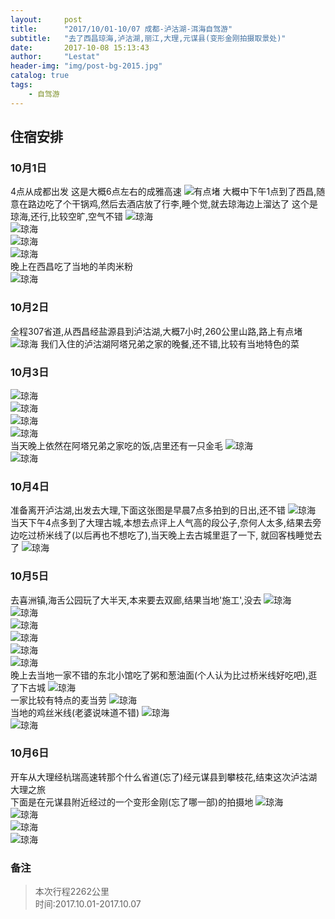 ```yaml
---
layout:     post
title:      "2017/10/01-10/07 成都-泸沽湖-洱海自驾游"
subtitle:   "去了西昌琼海,泸沽湖,丽江,大理,元谋县(变形金刚拍摄取景处)"
date:       2017-10-08 15:13:43
author:     "Lestat"
header-img: "img/post-bg-2015.jpg"
catalog: true
tags:
    - 自驾游
---
```



## 住宿安排

### 10月1日
4点从成都出发
这是大概6点左右的成雅高速
![有点堵](https://lestat.b0.upaiyun.com/blog/20171001/IMG_5471.JPG)
大概中下午1点到了西昌,随意在路边吃了个干锅鸡,然后去酒店放了行李,睡个觉,就去琼海边上溜达了
这个是琼海,还行,比较空旷,空气不错
![琼海](https://lestat.b0.upaiyun.com/blog/20171001/IMG_5476.JPG)  
![琼海](https://lestat.b0.upaiyun.com/blog/20171001/IMG_5485.JPG)  
![琼海](https://lestat.b0.upaiyun.com/blog/20171001/IMG_5486.JPG)  
![琼海](https://lestat.b0.upaiyun.com/blog/20171001/IMG_5487.JPG)  
晚上在西昌吃了当地的羊肉米粉  
![琼海](https://lestat.b0.upaiyun.com/blog/20171001/IMG_5488.JPG)  
### 10月2日
全程307省道,从西昌经盐源县到泸沽湖,大概7小时,260公里山路,路上有点堵
![琼海](https://lestat.b0.upaiyun.com/blog/20171001/IMG_5501.JPG)
我们入住的泸沽湖阿塔兄弟之家的晚餐,还不错,比较有当地特色的菜   
### 10月3日
![琼海](https://lestat.b0.upaiyun.com/blog/20171001/IMG_5505.JPG)  
![琼海](https://lestat.b0.upaiyun.com/blog/20171001/IMG_5552.JPG)  
![琼海](https://lestat.b0.upaiyun.com/blog/20171001/IMG_5574.JPG)  
![琼海](https://lestat.b0.upaiyun.com/blog/20171001/IMG_5576.JPG)  
当天晚上依然在阿塔兄弟之家吃的饭,店里还有一只金毛
![琼海](https://lestat.b0.upaiyun.com/blog/20171001/IMG_5592.JPG)  
![琼海](https://lestat.b0.upaiyun.com/blog/20171001/IMG_5596.JPG)  
### 10月4日
准备离开泸沽湖,出发去大理,下面这张图是早晨7点多拍到的日出,还不错
![琼海](https://lestat.b0.upaiyun.com/blog/20171001/IMG_5599.JPG)  
当天下午4点多到了大理古城,本想去点评上人气高的段公子,奈何人太多,结果去旁边吃过桥米线了(以后再也不想吃了),当天晚上去古城里逛了一下, 就回客栈睡觉去了
![琼海](https://lestat.b0.upaiyun.com/blog/20171001/IMG_5604.JPG)  
### 10月5日  
去喜洲镇,海舌公园玩了大半天,本来要去双廊,结果当地'施工',没去
![琼海](https://lestat.b0.upaiyun.com/blog/20171001/IMG_5610.JPG)  
![琼海](https://lestat.b0.upaiyun.com/blog/20171001/IMG_5618.JPG)  
![琼海](https://lestat.b0.upaiyun.com/blog/20171001/IMG_5619.JPG)  
![琼海](https://lestat.b0.upaiyun.com/blog/20171001/IMG_5631.JPG)  
![琼海](https://lestat.b0.upaiyun.com/blog/20171001/IMG_5643.JPG)  
![琼海](https://lestat.b0.upaiyun.com/blog/20171001/IMG_5644.JPG)  
晚上去当地一家不错的东北小馆吃了粥和葱油面(个人认为比过桥米线好吃吧),逛了下古城
![琼海](https://lestat.b0.upaiyun.com/blog/20171001/IMG_5652.JPG)  
一家比较有特点的麦当劳
![琼海](https://lestat.b0.upaiyun.com/blog/20171001/IMG_5653.JPG)  
当地的鸡丝米线(老婆说味道不错)
![琼海](https://lestat.b0.upaiyun.com/blog/20171001/IMG_5654.JPG)  
![琼海](https://lestat.b0.upaiyun.com/blog/20171001/IMG_5659.JPG)  
### 10月6日
开车从大理经杭瑞高速转那个什么省道(忘了)经元谋县到攀枝花,结束这次泸沽湖大理之旅  
下面是在元谋县附近经过的一个变形金刚(忘了哪一部)的拍摄地
![琼海](https://lestat.b0.upaiyun.com/blog/20171001/IMG_5663.JPG)  
![琼海](https://lestat.b0.upaiyun.com/blog/20171001/IMG_5664.JPG)  
![琼海](https://lestat.b0.upaiyun.com/blog/20171001/IMG_5667.JPG)  
![琼海](https://lestat.b0.upaiyun.com/blog/20171001/IMG_5668.JPG)  
### 备注
> 本次行程2262公里  
时间:2017.10.01-2017.10.07




<div class="aplayer" data-id="477992057" data-server="netease" data-type="song" data-mode="order"></div>
